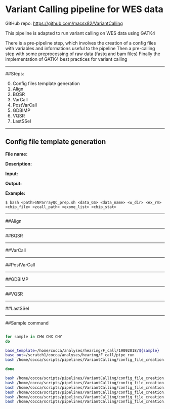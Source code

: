 # Variant Calling pipeline for WES data

GitHub repo: https://github.com/macsx82/VariantCalling

This pipeline is adapted to run variant calling on WES data using GATK4

There is a pre-pipeline step, which involves the creation of a config files with variables and informations useful to the pipeline
Then a pre-calling step with some preprocessing of raw data (fastq and bam files)
Finally the implementation of GATK4 best practices for variant calling

---------------------------------------------------------------------------
##Steps:

0. Config files template generation
1. Align
2. BQSR
3. VarCall
4. PostVarCall
5. GDBIMP
6. VQSR
7. LastSSel


---------------------------------------------------------------------------
## Config file template generation

**File name:** 

**Description:**

**Input:**

**Output:**

**Example:**

```shellscript
$ bash <path>SNParrayQC_prep.sh <data_GS> <data_name> <w_dir> <ex_rm> <chip_file> <zcall_path> <exome_list> <chip_stat>
```

---------------------------------------------------------------------------
##Align

---------------------------------------------------------------------------
##BQSR

---------------------------------------------------------------------------
##VarCall

---------------------------------------------------------------------------
##PostVarCall

---------------------------------------------------------------------------
##GDBIMP

---------------------------------------------------------------------------
##VQSR

---------------------------------------------------------------------------
##LastSSel


---------------------------------------------------------------------------
##Sample command

```bash

for sample in CHW CHX CHY
do 

base_template=/home/cocca/analyses/hearing/F_call/19092018/${sample}
base_out=/scratch1/cocca/analyses/hearing/F_call/pipe_run
bash /home/cocca/scripts/pipelines/VariantCalling/config_file_creation.sh -t ${base_template} -o ${base_out} -s ${sample} -v -m massimiliano.cocca@burlo.trieste.it -i /scratch1/cocca/analyses/hearing/Ferrua_call/${sample}/4.fastq_post

done

bash /home/cocca/scripts/pipelines/VariantCalling/config_file_creation.sh -t ${base_template} -o ${base_out} -s ${sample} -b -m massimiliano.cocca@burlo.trieste.it -i /scratch1/cocca/analyses/hearing/Ferrua_call/${sample}/4.fastq_post
bash /home/cocca/scripts/pipelines/VariantCalling/config_file_creation.sh -t ${base_template} -o ${base_out} -s ${sample} -w -m massimiliano.cocca@burlo.trieste.it -i /scratch1/cocca/analyses/hearing/Ferrua_call/${sample}/4.fastq_post
bash /home/cocca/scripts/pipelines/VariantCalling/config_file_creation.sh -t ${base_template} -o ${base_out} -s ${sample} -p -m massimiliano.cocca@burlo.trieste.it -i /scratch1/cocca/analyses/hearing/Ferrua_call/${sample}/4.fastq_post
bash /home/cocca/scripts/pipelines/VariantCalling/config_file_creation.sh -t ${base_template} -o ${base_out} -s ${sample} -g -m massimiliano.cocca@burlo.trieste.it -i /scratch1/cocca/analyses/hearing/Ferrua_call/${sample}/4.fastq_post
bash /home/cocca/scripts/pipelines/VariantCalling/config_file_creation.sh -t ${base_template} -o ${base_out} -s ${sample} -q -m massimiliano.cocca@burlo.trieste.it -i /scratch1/cocca/analyses/hearing/Ferrua_call/${sample}/4.fastq_post
bash /home/cocca/scripts/pipelines/VariantCalling/config_file_creation.sh -t ${base_template} -o ${base_out} -s ${sample} -l -m massimiliano.cocca@burlo.trieste.it -i /scratch1/cocca/analyses/hearing/Ferrua_call/${sample}/4.fastq_post


```